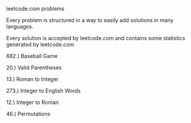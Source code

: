 
leetcode.com problems

Every problem is structured in a way to easily add solutions 
in many languages.

Every solution is accepted by leetcode.com and contains
some statistics generated by leetcode.com

682.) Baseball Game

20.) Valid Parentheses

13.) Roman to Integer

273.) Integer to English Words

12.) Integer to Roman

46.) Permutations
